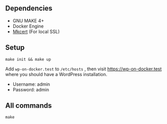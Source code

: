## Dependencies

- GNU MAKE 4+
- Docker Engine
- [Mkcert](https://github.com/FiloSottile/mkcert) (For local SSL)

## Setup

```shell
make init && make up
```

Add `wp-on-docker.test` to `/etc/hosts` , then visit https://wp-on-docker.test
where you should have a WordPress installation.

- Username: admin
- Password: admin

## All commands

```shell
make
```